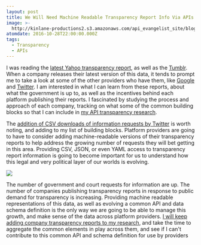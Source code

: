 ```yaml
---
layout: post
title: We Will Need Machine Readable Transparency Report Info Via APIs
image: >-
  http://kinlane-productions2.s3.amazonaws.com/api_evangelist_site/blog/screen_shot_2016_10_28_at_12.52.27_pm.png
atomdate: 2016-10-28T22:00:00.000Z
tags:
  - Transparency
  - APIs
---
```

I was reading the [latest Yahoo transparency report](https://transparency.yahoo.com/), as well as the [Tumblr](https://www.tumblr.com/transparency). When a company releases their latest version of this data, it tends to prompt me to take a look at some of the other providers who have them, like [Google](https://www.google.com/transparencyreport/) and [Twitter](https://transparency.twitter.com/). I am interested in what I can learn from these reports, about what the government is up to, as well as the incentives behind each platform publishing their reports. I fascinated by studying the process and approach of each company, tracking on what some of the common building blocks so that I can include in [my API transparency research](http://transparency.apievangelist.com).

The [addition of CSV downloads of information requests by Twitter](https://transparency.twitter.com/en/information-requests.html) is worth noting, and adding to my list of building blocks. Platform providers are going to have to consider adding machine-readable versions of their transparency reports to help address the growing number of requests they will bet getting in this area. Providing CSV, JSON, or even YAML access to transparency report information is going to become important for us to understand how this legal and very political layer of our worlds is evolving.

![](http://kinlane-productions2.s3.amazonaws.com/api_evangelist_site/blog/screen_shot_2016_10_28_at_12.51.36_pm.png)

The number of government and court requests for information are up. The number of companies publishing transparency reports in response to public demand for transparency is increasing. Providing machine readable representations of this data, as well as evolving a common API and data schema definition is the only way we are going to be able to manage this growth, and make sense of the data across platform providers. [I will keep adding company transparency reports to my research](http://transparency.apievangelist.com/), and take the time to aggregate the common elements in play across them, and see if I can't contribute to this common API and schema definition for use by providers
